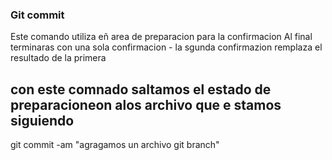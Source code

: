### Git commit
Este  comando  utiliza eñ area de preparacion para la confirmacion
Al final terminaras con una sola confirmacion -  la sgunda confirmazion
remplaza  el resultado de   la primera

## con este comnado  saltamos  el estado  de  preparacioneon  alos archivo que e stamos  siguiendo
git commit -am "agragamos  un archivo git branch"